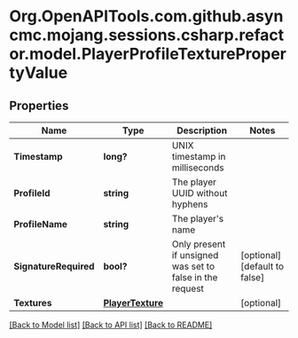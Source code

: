 # Org.OpenAPITools.com.github.asyncmc.mojang.sessions.csharp.refactor.model.PlayerProfileTexturePropertyValue
## Properties

Name | Type | Description | Notes
------------ | ------------- | ------------- | -------------
**Timestamp** | **long?** | UNIX timestamp in milliseconds | 
**ProfileId** | **string** | The player UUID without hyphens | 
**ProfileName** | **string** | The player&#39;s name | 
**SignatureRequired** | **bool?** | Only present if unsigned was set to false in the request | [optional] [default to false]
**Textures** | [**PlayerTexture**](PlayerTexture.md) |  | [optional] 

[[Back to Model list]](../README.md#documentation-for-models) [[Back to API list]](../README.md#documentation-for-api-endpoints) [[Back to README]](../README.md)

